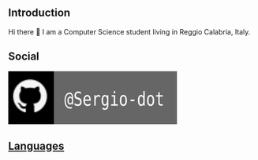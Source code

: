 <h2> Introduction </h2>
Hi there 👋 I am a Computer Science student living in Reggio Calabria, Italy.

<h2> Social </h2>

<a href=""> <img src="gh_link.svg">
  
<h2> Languages </h2>
